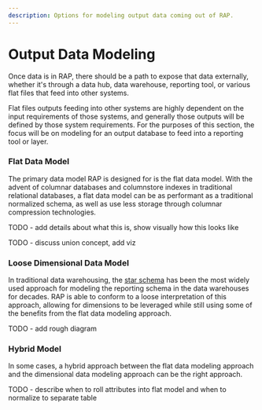 ```yaml
---
description: Options for modeling output data coming out of RAP.
---
```


# Output Data Modeling

Once data is in RAP, there should be a path to expose that data externally, whether it's through a data hub, data warehouse, reporting tool, or various flat files that feed into other systems.

Flat files outputs feeding into other systems are highly dependent on the input requirements of those systems, and generally those outputs will be defined by those system requirements.  For the purposes of this section, the focus will be on modeling for an output database to feed into a reporting tool or layer.

### Flat Data Model

The primary data model RAP is designed for is the flat data model.  With the advent of columnar databases and columnstore indexes in traditional relational databases, a flat data model can be as performant as a traditional normalized schema, as well as use less storage through columnar compression technologies.

TODO - add details about what this is, show visually how this looks like

TODO - discuss union concept, add viz

### Loose Dimensional Data Model

In traditional data warehousing, the [star schema](https://www.kimballgroup.com/data-warehouse-business-intelligence-resources/kimball-techniques/dimensional-modeling-techniques/) has been the most widely used approach for modeling the reporting schema in the data warehouses for decades.  RAP is able to conform to a loose interpretation of this approach, allowing for dimensions to be leveraged while still using some of the benefits from the flat data modeling approach.

TODO - add rough diagram

### Hybrid Model

In some cases, a hybrid approach between the flat data modeling approach and the dimensional data modeling approach can be the right approach.

TODO - describe when to roll attributes into flat model and when to normalize to separate table

